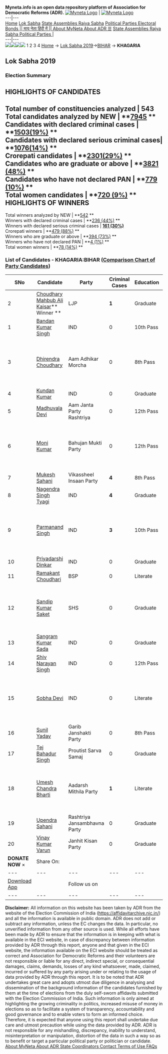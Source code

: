 **Myneta.info is an open data repository platform of Association for Democratic Reforms (ADR).**
[![Myneta Logo](https://www.myneta.info/lib/img/myneta-logo.png)](https://www.myneta.info/) | [![Myneta Logo](https://www.myneta.info/lib/img/adr-logo.png)](https://adrindia.org)  
---|---  
[Home](https://www.myneta.info/) [Lok Sabha](https://www.myneta.info/#ls "Lok Sabha") [ State Assemblies ](https://www.myneta.info/#sa "State Assemblies") [Rajya Sabha](https://www.myneta.info/#rs "Rajya Sabha") [Political Parties ](https://www.myneta.info/party "Political Parties") [ Electoral Bonds ](https://www.myneta.info/electoral_bonds "Electoral Bonds") [ || माय नेता हिंदी में || ](https://translate.google.co.in/translate?prev=hp&hl=en&js=y&u=www.myneta.info&sl=en&tl=hi&history_state0=) [ About MyNeta ](https://adrindia.org/content/about-myneta) [ About ADR ](https://adrindia.org/about-adr/who-we-are) [☰](javascript:void\(0\))
[ State Assemblies ](https://www.myneta.info/#sa "State Assemblies") [ Rajya Sabha ](https://www.myneta.info/#rs "Rajya Sabha") [ Political Parties ](https://www.myneta.info/party "Political Parties")
|   
---|---  
![](https://www.myneta.info/lib/img/banner/banner-1.png)![](https://www.myneta.info/lib/img/banner/banner-2.png)![](https://www.myneta.info/lib/img/banner/banner-3.png)![](https://www.myneta.info/lib/img/banner/banner-4.png)
1  2  3  4 
[Home](https://www.myneta.info/) → [Lok Sabha 2019](https://www.myneta.info/LokSabha2019/)→[BIHAR](https://www.myneta.info/LokSabha2019/index.php?action=show_constituencies&state_id=37) → **KHAGARIA**
### 
## Lok Sabha 2019
###  Election Summary 
HIGHLIGHTS OF CANDIDATES  
---  
Total number of constituencies analyzed |  543   
Total candidates analyzed by NEW | **[7945](https://www.myneta.info/LokSabha2019/index.php?action=summary&subAction=candidates_analyzed&sort=candidate#summary) **  
Candidates with declared criminal cases | **[1503(19%)](https://www.myneta.info/LokSabha2019/index.php?action=summary&subAction=crime&sort=candidate#summary) **  
Candidates with declared serious criminal cases| **[1076(14%)](https://www.myneta.info/LokSabha2019/index.php?action=summary&subAction=serious_crime&sort=candidate#summary) **  
Crorepati candidates | **[2301(29%)](https://www.myneta.info/LokSabha2019/index.php?action=summary&subAction=crorepati&sort=candidate#summary) **  
Candidates who are graduate or above | **[3821 (48%)](https://www.myneta.info/LokSabha2019/index.php?action=summary&subAction=education&sort=candidate#summary) **  
Candidates who have not declared PAN | **[779 (10%)](https://www.myneta.info/LokSabha2019/index.php?action=summary&subAction=without_pan&sort=candidate#summary) **  
Total women candidates | **[720 (9%)](https://www.myneta.info/LokSabha2019/index.php?action=summary&subAction=women_candidate&sort=candidate#summary) **  
HIGHLIGHTS OF WINNERS  
---  
Total winners analyzed by NEW | **[542](https://www.myneta.info/LokSabha2019/index.php?action=summary&subAction=winner_analyzed&sort=candidate#summary) **  
Winners with declared criminal cases | **[236 (44%)](https://www.myneta.info/LokSabha2019/index.php?action=summary&subAction=winner_crime&sort=candidate#summary) **  
Winners with declared serious criminal cases | **[161 (30%)](https://www.myneta.info/LokSabha2019/index.php?action=summary&subAction=winner_serious_crime&sort=candidate#summary)**  
Crorepati winners | **[479 (88%)](https://www.myneta.info/LokSabha2019/index.php?action=summary&subAction=winner_crorepati&sort=candidate#summary) **  
Winners who are graduate or above | **[394 (73%)](https://www.myneta.info/LokSabha2019/index.php?action=summary&subAction=winner_education&sort=candidate#summary) **  
Winners who have not declared PAN | **[4 (1%)](https://www.myneta.info/LokSabha2019/index.php?action=summary&subAction=winner_without_pan&sort=candidate#summary) **  
Total women winners | **[78 (14%)](https://www.myneta.info/LokSabha2019/index.php?action=summary&subAction=winner_women&sort=candidate#summary) **  
### List of Candidates - KHAGARIA:BIHAR ([Comparison Chart of Party Candidates](https://www.myneta.info/LokSabha2019/comparisonchart.php?constituency_id=489))
SNo | Candidate| Party| Criminal Cases| Education| Age| Total Assets| Liabilities  
---|---|---|---|---|---|---|---  
2  | [Choudhary Mahbub Ali Kaisar](https://www.myneta.info/LokSabha2019/candidate.php?candidate_id=8152)** Winner ** | LJP | **1** | Graduate| 52 | Rs 10,97,88,313 ~ 10 Crore+ | Rs 0 ~   
1  | [Bandan Kumar Singh](https://www.myneta.info/LokSabha2019/candidate.php?candidate_id=7790) | IND | 0 | 10th Pass| 27 | Rs 6,03,000 ~ 6 Lacs+ | Rs 0 ~   
3  | [Dhirendra Choudhary](https://www.myneta.info/LokSabha2019/candidate.php?candidate_id=8153) | Aam Adhikar Morcha | 0 | 8th Pass| 38 | ![](https://myneta.info/image_v2.php?myneta_folder=LokSabha2019&candidate_id=8153&col=ta) | ![](https://myneta.info/image_v2.php?myneta_folder=LokSabha2019&candidate_id=8153&col=lia)  
4  | [Kundan Kumar](https://www.myneta.info/LokSabha2019/candidate.php?candidate_id=9517) | IND | 0 | Graduate| 27 | Rs 4,05,500 ~ 4 Lacs+ | Rs 0 ~   
5  | [Madhuvala Devi](https://www.myneta.info/LokSabha2019/candidate.php?candidate_id=7788) | Aam Janta Party Rashtriya | 0 | 12th Pass| 51 | Rs 77,83,673 ~ 77 Lacs+ | Rs 33,00,000 ~ 33 Lacs+  
6  | [Moni Kumar](https://www.myneta.info/LokSabha2019/candidate.php?candidate_id=8151) | Bahujan Mukti Party | 0 | 12th Pass| 35 | ![](https://myneta.info/image_v2.php?myneta_folder=LokSabha2019&candidate_id=8151&col=ta) | ![](https://myneta.info/image_v2.php?myneta_folder=LokSabha2019&candidate_id=8151&col=lia)  
7  | [Mukesh Sahani](https://www.myneta.info/LokSabha2019/candidate.php?candidate_id=7787) | Vikassheel Insaan Party | **4** | 8th Pass| 40 | Rs 11,96,99,803 ~ 11 Crore+ | Rs 1,65,47,563 ~ 1 Crore+  
8  | [Nagendra Singh Tyagi](https://www.myneta.info/LokSabha2019/candidate.php?candidate_id=8148) | IND | **4** | Graduate| 44 | Rs 70,51,000 ~ 70 Lacs+ | Rs 0 ~   
9  | [Parmanand Singh](https://www.myneta.info/LokSabha2019/candidate.php?candidate_id=9519) | IND | **3** | 10th Pass| 54 | ![](https://myneta.info/image_v2.php?myneta_folder=LokSabha2019&candidate_id=9519&col=ta) | ![](https://myneta.info/image_v2.php?myneta_folder=LokSabha2019&candidate_id=9519&col=lia)  
10  | [Priyadarshi Dinkar](https://www.myneta.info/LokSabha2019/candidate.php?candidate_id=9520) | IND | 0 | Graduate| 31 | Rs 3,21,000 ~ 3 Lacs+ | Rs 0 ~   
11  | [Ramakant Choudhari](https://www.myneta.info/LokSabha2019/candidate.php?candidate_id=8154) | BSP | 0 | Literate| 44 | Rs 69,45,000 ~ 69 Lacs+ | Rs 16,000 ~ 16 Thou+  
12  | [Sandip Kumar Saket](https://www.myneta.info/LokSabha2019/candidate.php?candidate_id=8150) | SHS | 0 | Graduate| 37 | ![](https://myneta.info/image_v2.php?myneta_folder=LokSabha2019&candidate_id=8150&col=ta) | ![](https://myneta.info/image_v2.php?myneta_folder=LokSabha2019&candidate_id=8150&col=lia)  
13  | [Sangram Kumar Sada](https://www.myneta.info/LokSabha2019/candidate.php?candidate_id=9521) | IND | 0 | Graduate| 37 | Rs 3,67,500 ~ 3 Lacs+ | Rs 0 ~   
14  | [Shiv Narayan Singh](https://www.myneta.info/LokSabha2019/candidate.php?candidate_id=8146) | IND | 0 | 12th Pass| 47 | Rs 45,75,000 ~ 45 Lacs+ | Rs 25,000 ~ 25 Thou+  
15  | [Sobha Devi](https://www.myneta.info/LokSabha2019/candidate.php?candidate_id=8155) | IND | 0 | Literate| 32 | ![](https://myneta.info/image_v2.php?myneta_folder=LokSabha2019&candidate_id=8155&col=ta) | ![](https://myneta.info/image_v2.php?myneta_folder=LokSabha2019&candidate_id=8155&col=lia)  
16  | [Sunil Yadav](https://www.myneta.info/LokSabha2019/candidate.php?candidate_id=7789) | Garib Janshakti Party | 0 | 8th Pass| 33 | Rs 49,59,800 ~ 49 Lacs+ | Rs 0 ~   
17  | [Tej Bahadur Singh](https://www.myneta.info/LokSabha2019/candidate.php?candidate_id=9518) | Proutist Sarva Samaj | 0 | Graduate| 76 | Rs 67,30,000 ~ 67 Lacs+ | Rs 0 ~   
18  | [Umesh Chandra Bharti](https://www.myneta.info/LokSabha2019/candidate.php?candidate_id=9522) | Aadarsh Mithila Party | **1** | Literate| 58 | ![](https://myneta.info/image_v2.php?myneta_folder=LokSabha2019&candidate_id=9522&col=ta) | ![](https://myneta.info/image_v2.php?myneta_folder=LokSabha2019&candidate_id=9522&col=lia)  
19  | [Upendra Sahani](https://www.myneta.info/LokSabha2019/candidate.php?candidate_id=8147) | Rashtriya Jansambhavna Party | 0 | Graduate| 46 | Rs 3,05,75,125 ~ 3 Crore+ | Rs 0 ~   
20  | [Vinay Kumar Varun](https://www.myneta.info/LokSabha2019/candidate.php?candidate_id=7619) | Janhit Kisan Party | 0 | Graduate| 48 | Rs 1,04,97,000 ~ 1 Crore+ | Rs 4,50,000 ~ 4 Lacs+  
|  **DONATE NOW** × |  Share On:  | [](https://api.whatsapp.com/send?text=https%3A%2F%2Fmyneta.info%2Fpunjab2022%2Findex.php%3Faction%3Dshow_constituencies%26state_id%3D19) | [](https://www.facebook.com/sharer/sharer.php?u=https%3A%2F%2Fmyneta.info%2Fpunjab2022%2Findex.php%3Faction%3Dshow_constituencies%26state_id%3D19) | [](https://twitter.com/share?url=https%3A%2F%2Fmyneta.info%2Fpunjab2022%2Findex.php%3Faction%3Dshow_constituencies%26state_id%3D19)  
---|---|---|---|---  
| [ Download App ](https://play.google.com/store/apps/details?id=com.webrosoft.myneta1&pcampaignid=pcampaignidMKT-Other-global-all-co-prtnr-py-PartBadge-Mar2515-1) | [](https://play.google.com/store/apps/details?id=com.webrosoft.myneta1&pcampaignid=pcampaignidMKT-Other-global-all-co-prtnr-py-PartBadge-Mar2515-1) |  Follow us on  | [](https://www.facebook.com/adrindia.org/) | [](https://twitter.com/adrspeaks) | [](https://groups.google.com/g/national-election-watch?hl=en&pli=1) | [](https://www.instagram.com/adrspeaks/) | [](https://www.youtube.com/user/adrspeaks) | [](https://sharechat.com/profile/adrspeaks)  
---|---|---|---|---|---|---|---|---  
**Disclaimer:** All information on this website has been taken by ADR from the website of the Election Commission of India (https://affidavitarchive.nic.in/) and all the information is available in public domain. ADR does not add or subtract any information, unless the EC changes the data. In particular, no unverified information from any other source is used. While all efforts have been made by ADR to ensure that the information is in keeping with what is available in the ECI website, in case of discrepancy between information provided by ADR through this report, anyone and that given in the ECI website, the information available on the ECI website should be treated as correct and Association for Democratic Reforms and their volunteers are not responsible or liable for any direct, indirect special, or consequential damages, claims, demands, losses of any kind whatsoever, made, claimed, incurred or suffered by any party arising under or relating to the usage of data provided by ADR through this report. It is to be noted that ADR undertakes great care and adopts utmost due diligence in analysing and dissemination of the background information of the candidates furnished by them at the time of elections from the duly self-sworn affidavits submitted with the Election Commission of India. Such information is only aimed at highlighting the growing criminality in politics, increased misuse of money in elections so as to facilitate a system of transparency, accountability and good governance and to enable voters to form an informed choice. Therefore, it is expected that anyone using this report shall undertake due care and utmost precaution while using the data provided by ADR. ADR is not responsible for any mishandling, discrepancy, inability to understand, misinterpretation or manipulation, distortion of the data in such a way so as to benefit or target a particular political party or politician or candidate. 
[ About MyNeta ](https://adrindia.org/content/about-myneta) [ About ADR ](https://adrindia.org/about-adr/who-we-are) [ State Coordinators ](https://adrindia.org/about-adr/state-coordinators) [ Contact ](https://adrindia.org/contact-us) [ Terms of Use ](https://adrindia.org/content/adr-terms-use) [ FAQs ](https://adrindia.org/content/faqs)
